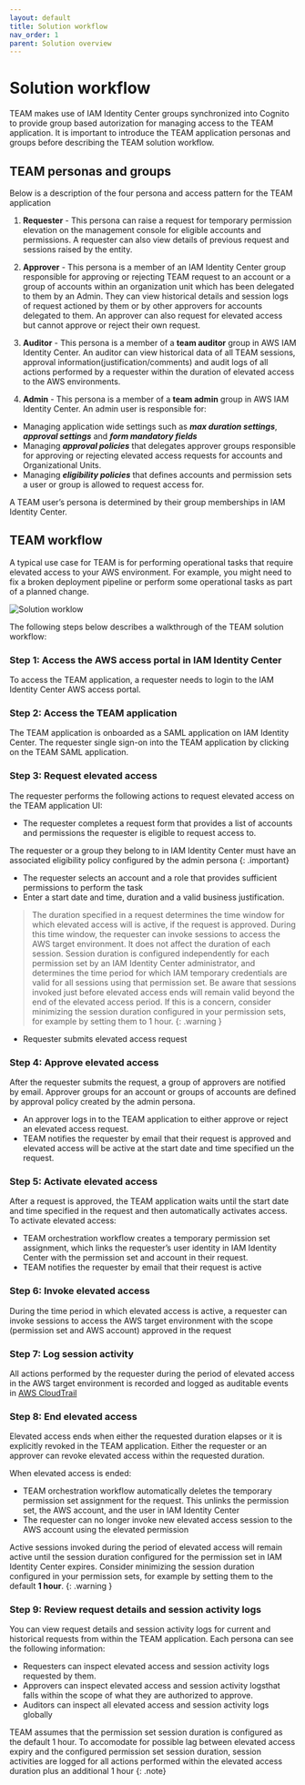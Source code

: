 ```yaml
---
layout: default
title: Solution workflow
nav_order: 1
parent: Solution overview
---
```


# Solution workflow

TEAM makes use of IAM Identity Center groups synchronized into Cognito to provide group based autorization for managing access to the TEAM application. It is important to introduce the TEAM application personas and groups before describing the TEAM solution workflow.

## TEAM personas and groups
Below is a description of the four persona and access pattern for the TEAM application

1. **Requester** - This persona can raise a request for temporary permission elevation on the management console for eligible accounts and permissions.  A requester can also view details of previous request and sessions raised by the entity.

2. **Approver** - This persona is a member of an IAM Identity Center group responsible for approving or rejecting TEAM request to an account or a group of accounts within an organization unit which has been delegated to them by an Admin. They can view historical details and session logs of request actioned by them or by other approvers for accounts delegated to them.
An approver can also request for elevated access but cannot approve or reject their own request.

3. **Auditor** - This persona is a member of a **team auditor** group in AWS IAM Identity Center. An auditor can view historical data of all TEAM sessions, approval information(justification/comments) and audit logs of all actions performed by a requester within the duration of elevated access to the AWS environments.

4. **Admin** - This persona is a member of a **team admin** group in AWS IAM Identity Center. An admin user is responsible for:
- Managing application wide settings such as ***max duration settings***, ***approval settings*** and ***form mandatory fields***
- Managing ***approval policies*** that delegates approver groups responsible for approving or rejecting elevated access requests for accounts and Organizational Units.
- Managing ***eligibility policies*** that defines accounts and permission sets a user or group is allowed to request access for.

A TEAM user’s persona is determined by their group memberships in IAM Identity Center.

## TEAM workflow

A typical use case for TEAM is for performing operational tasks that require elevated access to your AWS environment. For example, you might need to fix a broken deployment pipeline or perform some operational tasks as part of a planned change. 

<img src="https://d3f99z5n3ls8r1.cloudfront.net/images/architecture/workflow.png" alt="Solution worklow">


The following steps below describes a walkthrough of the TEAM solution workflow:
### Step 1: Access the AWS access portal in IAM Identity Center 
To access the TEAM application, a requester needs to login to the IAM Identity Center AWS access portal. 
### Step 2: Access the TEAM application 
The TEAM application is onboarded as a SAML application on IAM Identity Center.
The requester single sign-on into the TEAM application by clicking on the TEAM SAML application.

### Step 3: Request elevated access
The requester performs the following actions to request elevated access on the TEAM application UI:
  - The requester completes a request form that provides a list of accounts and permissions the requester is eligible to request access to.

The requester or a group they belong to in IAM Identity Center must have an associated eligibility policy configured by the admin persona 
{: .important}
  - The requester selects an account and a role that provides sufficient permissions to perform the task
  - Enter a start date and time, duration and a valid business justification.

> The duration specified in a request determines the time window for which elevated access will is active, if the request is approved. During this time window, the requester can invoke sessions to access the AWS target environment. It does not affect the duration of each session. Session duration is configured independently for each permission set by an IAM Identity Center administrator, and determines the time period for which IAM temporary credentials are valid for all sessions using that permission set. Be aware that sessions invoked just before elevated access ends will remain valid beyond the end of the elevated access period. If this is a concern, consider minimizing the session duration configured in your permission sets, for example by setting them to 1 hour.
{: .warning }
- Requester submits elevated access request

### Step 4: Approve elevated access
After the requester submits the request, a group of approvers are notified by email. Approver groups for an account or groups of accounts are defined by approval policy created by the admin persona.
- An approver logs in to the TEAM application to either approve or reject an elevated access request.
- TEAM notifies the requester by email that their request is approved and elevated access will be active at the start date and time specified un the request.


### Step 5: Activate elevated access
After a request is approved, the TEAM application waits until the start date and time specified in the request and then automatically activates access. 
To activate elevated access:
- TEAM orchestration workflow creates a temporary permission set assignment, which links the requester’s user identity in IAM Identity Center with the permission set and account in their request. 
- TEAM notifies the requester by email that their request is active

### Step 6: Invoke elevated access
During the time period in which elevated access is active, a requester can invoke sessions to access the AWS target environment with the scope (permission set and AWS account) approved in the request

### Step 7: Log session activity
All actions performed by the requester during the period of elevated access in the AWS target environment is recorded and logged as auditable events in [AWS CloudTrail](https://aws.amazon.com/cloudtrail/)

### Step 8: End elevated access
Elevated access ends when either the requested duration elapses or it is explicitly revoked in the TEAM application. Either the requester or an approver can revoke elevated access within the requested duration.

When elevated access is ended:
- TEAM orchestration workflow automatically deletes the temporary permission set assignment for the request. This unlinks the permission set, the AWS account, and the user in IAM Identity Center
- The requester can no longer invoke new elevated access session to the AWS account using the elevated permission

Active sessions invoked during the period of elevated access will remain active until the session duration configured for the permission set in IAM Identity Center expires. Consider minimizing the session duration configured in your permission sets, for example by setting them to the default **1 hour**. 
{: .warning }

### Step 9: Review request details and session activity logs
You can view request details and session activity logs for current and historical requests from within the TEAM application. Each persona can see the following information:
- Requesters can inspect elevated access and session activity logs requested by them.
- Approvers can inspect elevated access and session activity logsthat falls within the scope of what they are authorized to approve.
- Auditors can inspect all elevated access and session activity logs globally

TEAM assumes that the permission set session duration is configured as the default 1 hour. 
To accomodate for possible lag between elevated access expiry and the configured permission set session duration, session activities are logged for all actions performed within the elevated access duration plus an additional 1 hour
{: .note}
